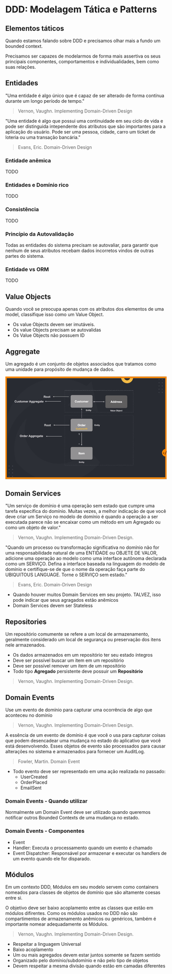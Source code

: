 # DDD: Modelagem Tática e Patterns

## Elementos táticos
Quando estamos falando sobre DDD e precisamos olhar mais a fundo um bounded context.

Precisamos ser capazes de modelarmos de forma mais assertiva os seus principais componentes, comportamentos e individualidades, bem como suas relações.

## Entidades
"Uma entidade é algo único que é capaz de ser alterado de forma contínua durante um longo período de tempo."
> Vernon, Vaughn. Implementing Domain-Driven Design

"Uma entidade é algo que possui uma continuidade em seu ciclo de vida e pode ser distinguida intependente dos atributos que são importantes para a aplicação do usuário. Pode ser uma pessoa, cidade, carro um ticket de loteria ou uma transação bancária."
> Evans, Eric. Domain-Driven Design

### Entidade anêmica
TODO

### Entidades e Domínio rico
TODO

### Consistência
TODO

### Princípio da Autovalidação
Todas as entidades do sistema precisam se autovaliar, para garantir que nenhum de seus atributos recebam dados incorretos vindos de outras partes do sistema.

### Entidade vs ORM
TODO

## Value Objects
Quando você se preocupa apenas com os atributos dos elementos de uma model, classifique isso como um Value Object.
- Os value Objects devem ser imutáveis.
- Os value Objects precisam se autovalidas
- Os Value Objects não possuem ID

## Aggregate
Um agregado é um conjunto de objetos associados que tratamos como uma unidade para propósito de mudança de dados.

![](../_assets/aggregate.png "Aggregate")

## Domain Services
"Um serviço de domínio é uma operação sem estado que cumpre uma tarefa específica do domínio.
Muitas vezes, a melhor indicação de que você deve criar um Serviço no modelo de domínio é quando a operação a ser executada parece não se encaixar
como um método em um Agregado ou como um objeto de valor."

> Vernon, Vaughn. Implementing Domain-Driven Design.

"Quando um processo ou transformação significativa no domínio não for uma responsabilidade natural de uma ENTIDADE ou OBJETE DE VALOR, adicione uma operação
ao modelo como uma interface autônoma declarada como um SERVIÇO. Defina a interface baseada na linguagem do modelo de domínio e certifique-se de que o nome da
operação faça parte do UBIQUITOUS LANGUAGE. Torne o SERVIÇO sem estado."

> Evans, Eric. Domain-Driven Design

- Quando houver muitos Domain Services em seu projeto. TALVEZ, isso pode indicar que seus agragados estão anêmicos
- Domain Services devem ser Stateless

## Repositories
Um repositório comumente se refere a um local de armazenamento, geralmente considerado um local de segurança ou preservação dos itens nele armazenados.
- Os dados armazenados em um repositório ter seu estado íntegros
- Deve ser possível buscar um item em um repositório
- Deve ser possível remover um item de um repositório
- Todo tipo **Agregado** persistente deve possuir um **Repositório**

> Vernon, Vaughn. Implementing Domain-Driven Design.

## Domain Events
Use um evento de domínio para capturar uma ocorrência de algo que aconteceu no domínio

> Vernon, Vaughn. Implementing Domain-Driven Design.

A essência de um evento de domínio é que você o usa para capturar coisas que podem desencadear uma mudança no estado do aplicativo que você está desenvolvendo. Esses objetos de evento são processados para causar alterações no sistema e armazenados para fornecer um AuditLog.

> Fowler, Martin. Domain Event

- Todo evento deve ser representado em uma ação realizada no passado:
    - UserCreated
    - OrderPlaced
    - EmailSent

### Domain Events - Quando utilizar
Normalmente um Domain Event deve ser utilizado quando queremos notificar outros Bounded Contexts de uma mudança no estado.

### Domain Events - Componentes
- Event
- Handler: Executa o processamento quando um evento é chamado
- Event Dispatcher: Responsável por armazenar e executar os handlers de um evento quando ele for disparado.

## Módulos
Em um contexto DDD, Módulos em seu modelo servem como containers nomeados para classes de objetos de domínio que são altamente coesas entre si.

O objetivo deve ser baixo acoplamento entre as classes que estão em módulos difirentes. Como os módulos usados no DDD não são compartimentos de armazenamento anêmicos ou genéricos, também é importante nomear adequadamente os Módulos.

> Vernon, Vaughn. Implementing Domain-Driven Design.

- Respeitar a linguagem Universal
- Baixo acoplamento
- Um ou mais agregados devem estar juntos somente se fazem sentido
- Organizado pelo domínio/subdomínio e não pelo tipo de objetos
- Devem respeitar a mesma divisão quando estão em camadas diferentes
